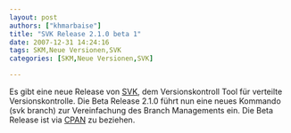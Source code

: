 ```yaml
---
layout: post
authors: ["khmarbaise"]
title: "SVK Release 2.1.0 beta 1"
date: 2007-12-31 14:24:16
tags: SKM,Neue Versionen,SVK
categories: [SKM,Neue Versionen,SVK]

---
```

Es gibt eine neue Release von <a href="http://svk.bestpractical.com"  title="SVK">SVK</a>, dem Versionskontroll Tool für verteilte Versionskontrolle. Die Beta Release 2.1.0 führt nun eine neues Kommando (svk branch) zur Vereinfachung des Branch Managements ein. Die Beta Release ist via <a href="http://search.cpan.org/~clkao/SVK-v2.0.99_991/"  title="http://search.cpan.org/~clkao/SVK-v2.0.99_991/">CPAN</a> zu beziehen.
